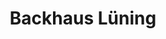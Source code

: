 ---
title: "Backhaus Lüning"
url: /ingelheim-am-rhein/backhaus-luening-stauferring/
shop: Bäckerei
---